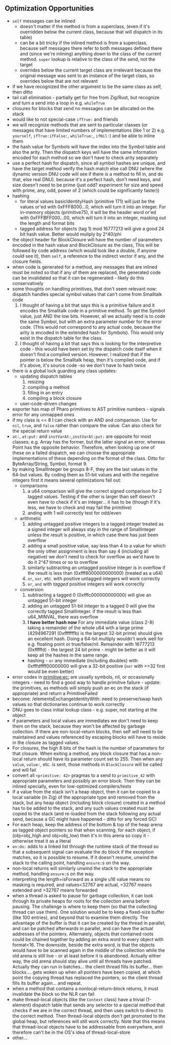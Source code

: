 ## Optimization Opportunities

- `self` messages can be inlined
	- doesn't matter if the method is from a superclass, (even if it's overridden below the current class, because that will dispatch in its table)
	- can be a bit tricky if the inlined method is from a superclass, because self messages there refer to both messages defined there and (since we're inlining) anything down to the class of the current method. `super` lookup is relative to the class of the send, not the target
	- overrides below the current target class are irrelevant because the original message was sent to an instance of the target class, so overrides below that are not relevant
- if we have recognized the other argument to be the same class as self, then ditto
- tail call elimination - partially get for free from Zig/Rust, but recognize and turn a send into a loop in e.g. `whileTrue`
- closures for blocks that send no messages can be allocated on the stack
- would like to not special-case `ifTrue:` and friends
-  we will recognize methods that are sent to particular classes (or messages that have limited numbers of implementations (like 1 or 2) e.g. `yourself`, `ifTrue:ifFalse:`, `whileTrue:`, `ifNil:`) and be able to inline them
- the hash value for Symbols will have the index into the Symbol table and also the arity. Then the dispatch keys will have the same information encoded for each method so we don't have to check arity separately
- use a perfect hash for dispatch, since all symbol hashes are unique, and have the target method verify the hash match else call DNU (where the dynamic version DNU code will see if there is a method to fill in, and do that, else real DNU). because it's a perfect hash, don't need keys, and size doesn't need to be prime (just odd? experiment for size and speed with prime, any, odd, power of 2 (which could be significantly faster))
- hashing
	- for literal values basicIdentityHash (primitive 171) will just be the values or'ed with 0xFFF8000...0, which will turn it into an integer. For in-memory objects (primitive75), it will be the header word or'ed with 0xFFFBFF000...00, which will turn it into an integer, masking out the length and format bits
	- tagged address for objects (tag 1) mod 16777213 will give a good 24 bit hash value. Better would muliply by 2^40/phi
- the object header for BlockClosure will have the number of parameters encoded in the  hash value and BlockClosure as the class, This will be followed by code address (which would look like a double, if anyone could see it), then `self`, a reference to the indirect vector if any, and the closure fields.
- when code is generated for a method, any messages that are inlined must be noted so that if any of them are replaced, the generated code can be invalidated so that it can be regenerated - likely do this conservatively
- some thoughts on handling primitives, that don't seem relevant now: dispatch handles special symbol values that can't come from Smalltalk code
	1. I thought of having a bit that says this is a primitive failure and it encodes the Smalltalk code in a primitive method. To get the Symbol value, just AND the low bits. However, all we actually need is to code the same Symbol, but with an extra parameter number for the error code. (This would not correspond to any actual code, because the arity is encoded in the extended hash for Symbols). This would only exist in the dispatch table for the class.
	2. I thought of having a bit that says this is looking for the interpretive code - this would have been set by the dispatch code itself when it doesn't find a compiled version. However, I realized that if the pointer is below the Smalltalk heap, then it's compiled code, and if it's above, it's source code -so we don't have to hash twice
- there is a global lock guarding any class updates:
	- updating dispatch tables
		1. resizing
		2. compiling a method
		3. filling in an entry
		4. compiling a block closure
	- user-code-driven changes
- exporter has map of Pharo primitives to AST primitive numbers - signals error for any unmapped ones
- if my class is <= 8 I can check with an AND and comparison. Use for `nil`, `true`, and `false` rather than compare the value. Can also check for the special return value
- `at:`, `at:put:` and `instVarAt:`,`instVarAt:put:` are opposite for most classes; e.g. Array has the former, but the latter signal an error, whereas Point has the opposite behavior. Therefore, when looking up one of these on a failed dispatch, we can choose the appropriate implementations of these depending on the format of the class. Ditto for ByteArray/String, Symbol, format 9.
- by making SmallInteger be groups 8-F, they are the last values in the 64-but values. By coding them as 51-bit values and with the negative integers first it means several optimizations fall out:
	- comparisons
		1. a u64 comparison will give the correct signed comparison for 2 tagged values. Testing if the other is larger than self doesn't even have to check if it's an integer... it has to be (though if it's less, we have to check and may fail the primitive)
		2. anding with 1 will correctly test for odd/even
	- arithmetic
		1. adding untagged positive integers to a tagged integer treated as a signed integer will always stay in the range of SmallInteger unless the result is positive, in which case there has just been overflow
		2. adding a small positive value, say less than 4 to a value for which the only other assignment is less than say 4 (including all negative) we don't need to check for overflow as we'd have to do it 2^47 times or so to overflow
		3. similarly subtracting  an untagged positive integer is in overflow if the result is less than (0xfff8000000000000) (treated as a u64)
		4. `or`, `xor`, etc. with positive untagged integers will work correctly
		5. `or`, `and` with *tagged* positive integers will work correctly
	- conversion
		1.  subtracting a tagged 0 (0xfffc000000000000) will give an untagged 51-bit integer
		2. adding an untagged 51-bit integer to a tagged 0 will give the correctly tagged SmallInteger. if the result is less than u64_MINVAL, there was overflow
		3. **I have better hash now** For any immediate value (class 2-8) taking a remainder of the whole u64 with a large prime (4294967291 (0xfffffffb) is the largest 32-bit prime) should give an excellent hash. Doing a 64-bit multiply wouldn't work well for e.g. floating point or true/false/nil. Remainder with 16777213 (0xfffffd) - the largest 24 bit prime - might be better as it will keep all the hashes in the same range.
		- hashing - `or` any immediate (including doubles) with 0xfffdffff00000000 will give a 32-bit positive (`xor` with >>32 first would be even better)
- error codes in <primitive:ec:> are usually symbols, nil, or occasionally integers - need to find a good way to handle primitive failure - update: the primitives, as methods will simply push an ec on the stack (if appropriate) and return a PrimitiveFailed
- become: /elementsExchangeIdentityWith: need to preserve/swap hash values so that dictionaries continue to work correctly
- DNU goes to class initial lookup class - e.g. super, not starting at the object
- if parameters and local values are immediates we don't need to keep them on the stack, because they won't be affected by garbage collection. If there are non-local-return blocks, then self will need to be maintained and values referenced by escaping blocks will have to reside in the closure as tagged values.
-  For closures, the high 8 bits of the hash is the number of parameters for that closure. When exiting a method, any block closure that has a non-local return should have its parameter count set to 255. Then when any `value`, `value:`, etc. is sent, those methods in `BlockClosure` will be called and will fail
- convert all `<primitive: 42>` pragmas to a send to `primitive_42` with appropriate parameters and possibly an error block. Then they can be inlined specially, even for low-optimized compilers/tests
- If a value from the stack isn't a heap object, then it can be copied to a local variable (in Zig) of the appropriate type and removed from the stack, but any heap object (including block closure) created in a method has to be added to the stack, and any such values created must be copied to the stack (and re-loaded from the stack following any actual send, because a GC might have happened - ditto for any forced GC)
- For each heap, keep the address of the bottom & top of the heap arena as tagged object pointers so that when scanning, for each object, if (obj<obj_high and obj>obj_low) then it's in this arena so copy it - otherwise treat it as a literal
- `on:do:` adds to a linked list through the runtime stack of the thread so that a subsequent signal can evaluate the do block if the exception matches, so it is possible to resume. If it doesn't resume, unwind the stack to the calling point, handling `ensure:`s on the way.
- non-local returns will similarly unwind the stack to the appropriate method, handling `ensure:`s on the way.
- interpreting the length+isForward as a single u16 value means no masking is required, and values<32767 are actual, =32767 means extended and >32767 means forwarded
- when a thread is asked to pause for garbage collection, it can look through its private heaps for roots for the collection arena before pausing. The challenge is where to keep them (so that the collecting thread can use them). One solution would be to keep a fixed-size buffer (like 100 entries), and beyond that to examine them directly. The advantage of the buffer is that it can be created by the thread in parallel, and can be patched afterwards in parallel, and can have the actual addresses of the pointers. Alternately, objects that contained roots could be chained together by adding an extra word to every object with format<16. The downside, beside the extra word, is that the objects would have to be scanned again in the middle of the collection while the old arena is still live - or at least before it is abandoned. Actually either way, the old arena should stay alive until all threads have patched. Actually they can run in batches... the client thread fills its buffer... then blocks.... gets woken up when all pointers have been copied, at which point the copying thread has replaced the pointers, so the client thread fills its buffer again... and repeat.
- when a method that contains a nonlocal-return-block returns, it must invalidate the block so the NLR can fail
-  make thread-local objects (like the  `Context` class) have a trivial (1-element) dispatch table that sends any selector to a special method that checks if we are in the correct thread, and then uses switch to direct to the correct method. Then thread-local objects don't get promoted to the global heap, but references will still work correctly. Note that this means that thread-local objects have to be addressable from everywhere, and therefore can't be in the OS's idea of thread-local-store
- other...